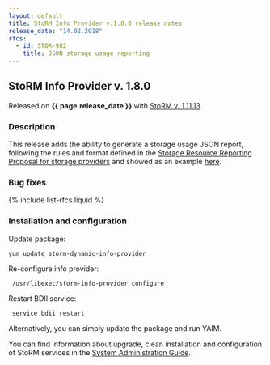```yaml
---
layout: default
title: StoRM Info Provider v.1.8.0 release notes
release_date: "14.02.2018"
rfcs:
  - id: STOR-982
    title: JSON storage usage reporting
---
```


## StoRM Info Provider v. 1.8.0

Released on **{{ page.release_date }}** with [StoRM v. 1.11.13][release-notes].

### Description

This release adds the ability to generate a storage usage JSON report, following the rules and format defined in the [Storage Resource Reporting Proposal for storage providers][proposal] and showed as an example [here][example].

### Bug fixes

{% include list-rfcs.liquid %}

### Installation and configuration

Update package:

    yum update storm-dynamic-info-provider

Re-configure info provider:

     /usr/libexec/storm-info-provider configure

Restart BDII service:

     service bdii restart

Alternatively, you can simply update the package and run YAIM.

You can find information about upgrade, clean installation and configuration of
StoRM services in the [System Administration Guide][storm-sysadmin-guide].

[release-notes]: {{site.baseurl}}/release-notes/StoRM-v1.11.13.html
[storm-sysadmin-guide]: {{site.baseurl}}/documentation/sysadmin-guide/

[proposal]: https://docs.google.com/document/d/1yzCvKpxsbcQC5K9MyvXc-vBF1HGPBk4vhjw3MEXoXf8/edit#
[example]: https://twiki.cern.ch/twiki/pub/LCG/AccountingTaskForce/storage_service_v4.txt